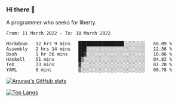 ### Hi there 👋

<!--
**shejialuo/shejialuo** is a ✨ _special_ ✨ repository because its `README.md` (this file) appears on your GitHub profile.

Here are some ideas to get you started:

- 🔭 I’m currently working on ...
- 🌱 I’m currently learning ...
- 👯 I’m looking to collaborate on ...
- 🤔 I’m looking for help with ...
- 💬 Ask me about ...
- 📫 How to reach me: ...
- 😄 Pronouns: ...
- ⚡ Fun fact: ...
-->

A programmer who seeks for liberty.

<!--START_SECTION:waka-->

```text
From: 11 March 2022 - To: 18 March 2022

Markdown   12 hrs 9 mins   █████████████████░░░░░░░░   68.09 %
Assembly   2 hrs 14 mins   ███░░░░░░░░░░░░░░░░░░░░░░   12.56 %
Bash       1 hr 56 mins    ██▓░░░░░░░░░░░░░░░░░░░░░░   10.86 %
Haskell    51 mins         █▒░░░░░░░░░░░░░░░░░░░░░░░   04.83 %
TeX        23 mins         ▓░░░░░░░░░░░░░░░░░░░░░░░░   02.20 %
YAML       8 mins          ▒░░░░░░░░░░░░░░░░░░░░░░░░   00.78 %
```

<!--END_SECTION:waka-->

[![Anurag's GitHub stats](https://github-readme-stats.vercel.app/api?username=shejialuo&show_icons=true&theme=dracula)](https://github.com/anuraghazra/github-readme-stats)

[![Top Langs](https://github-readme-stats.vercel.app/api/top-langs/?username=shejialuo&layout=compact&hide=javascript,html,css,typescript,tex)](https://github.com/anuraghazra/github-readme-stats)
